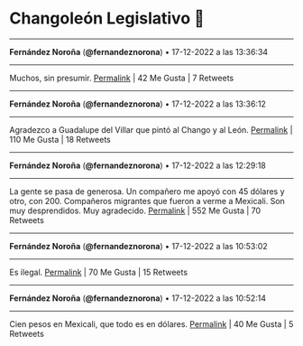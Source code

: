 # Changoleón Legislativo 🙈
*****
**Fernández Noroña** (**@fernandeznorona**) • 17-12-2022 a las 13:36:34
*****
Muchos, sin presumir.
[Permalink](https://twitter.com/fernandeznorona/status/1604229087945318400) | 42 Me Gusta | 7 Retweets
*****
**Fernández Noroña** (**@fernandeznorona**) • 17-12-2022 a las 13:36:12
*****
Agradezco a Guadalupe del Villar que pintó al Chango y al León.
[Permalink](https://twitter.com/fernandeznorona/status/1604228996509491200) | 110 Me Gusta | 18 Retweets
*****
**Fernández Noroña** (**@fernandeznorona**) • 17-12-2022 a las 12:29:18
*****
La gente se pasa de generosa. Un compañero me apoyó con 45 dólares y otro, con 200. Compañeros migrantes que fueron a verme a Mexicali. Son muy desprendidos. Muy agradecido.
[Permalink](https://twitter.com/fernandeznorona/status/1604212159327649792) | 552 Me Gusta | 70 Retweets
*****
**Fernández Noroña** (**@fernandeznorona**) • 17-12-2022 a las 10:53:02
*****
Es ilegal.
[Permalink](https://twitter.com/fernandeznorona/status/1604187934814371840) | 70 Me Gusta | 15 Retweets
*****
**Fernández Noroña** (**@fernandeznorona**) • 17-12-2022 a las 10:52:14
*****
Cien pesos en Mexicali, que todo es en dólares.
[Permalink](https://twitter.com/fernandeznorona/status/1604187734020481024) | 40 Me Gusta | 5 Retweets